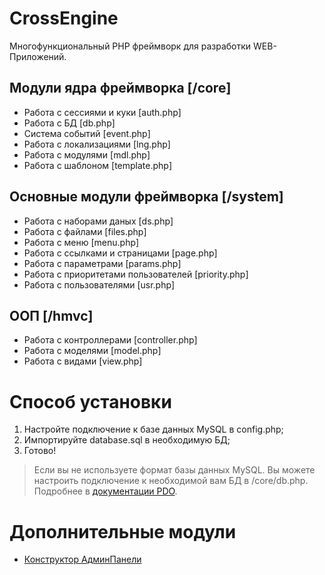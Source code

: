 # CrossEngine

Многофункциональный PHP фреймворк для разработки WEB-Приложений.


## Модули ядра фреймворка [/core]

  - Работа с сессиями и куки [auth.php]
  - Работа с БД [db.php]
  - Система событий [event.php]
  - Работа с локализациями [lng.php]
  - Работа с модулями [mdl.php]
  - Работа с шаблоном [template.php]

## Основные модули фреймворка [/system]

  - Работа с наборами даных [ds.php]
  - Работа с файлами [files.php]
  - Работа с меню [menu.php]
  - Работа с ссылками и страницами [page.php]
  - Работа с параметрами [params.php]
  - Работа с приоритетами пользователей [priority.php]
  - Работа с пользователями [usr.php]

## ООП [/hmvc]

  - Работа с контроллерами [controller.php]
  - Работа с моделями [model.php]
  - Работа с видами [view.php]

# Способ установки

  1. Настройте подключение к базе данных MySQL в config.php;
  2. Импортируйте database.sql в необходимую БД;
  3. Готово!


> Если вы не используете формат базы данных MySQL. Вы можете настроить подключение к необходимой вам БД в /core/db.php. Подробнее в [документации PDO](https://www.php.net/manual/ru/book.pdo.php).

# Дополнительные модули
  - [Конструктор АдминПанели ](https://github.com/DanteZZ/admin-panel)
